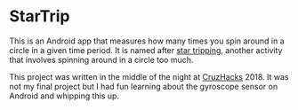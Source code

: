 # StarTrip

This is an Android app that measures how many times you spin around in a circle in a given time period. It is named after [star tripping](https://www.urbandictionary.com/define.php?term=star+tripping), another activity that involves spinning around in a circle too much.

This project was written in the middle of the night at [CruzHacks](http://cruzhacks.com/) 2018. It was not my final project but I had fun learning about the gyroscope sensor on Android and whipping this up.
